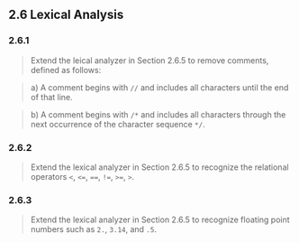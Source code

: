 ## 2.6 Lexical Analysis

### 2.6.1

> Extend the leical analyzer in Section 2.6.5 to remove comments, defined as follows:

> a) A comment begins with `//` and includes all characters until the end of that line.

> b) A comment begins with `/*` and includes all characters through the next occurrence of the character sequence `*/`.

### 2.6.2

> Extend the lexical analyzer in Section 2.6.5 to recognize the relational operators `<`, `<=`, `==`, `!=`, `>=`, `>`.

### 2.6.3

> Extend the lexical analyzer in Section 2.6.5 to recognize floating point numbers such as `2.`, `3.14`, and `.5`.

